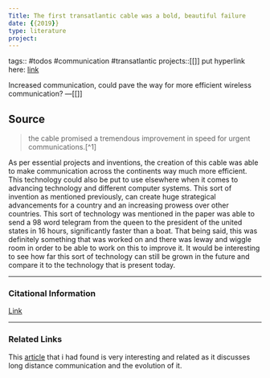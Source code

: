 ```yaml
---
Title: The first transatlantic cable was a bold, beautiful failure
date: {{2019}}
type: literature
project:
---
```

tags:: #todos #communication #transatlantic 
projects::[[]]
put hyperlink here: [link](https://spectrum.ieee.org/the-first-transatlantic-telegraph-cable-was-a-bold-beautiful-failure)

Increased communication, could pave the way for more efficient wireless communication?
&mdash;[[]]

## Source 
> the cable promised a tremendous improvement in speed for urgent communications.[^1]

As per essential projects and inventions, the creation of this cable was able to make communication across the continents way much more efficient. This technology could also be put to use elsewhere when it comes to advancing technology and different computer systems. This sort of invention as mentioned previously, can create huge strategical advancements for a country and an increasing prowess over other countries. This sort of technology was mentioned in the paper was able to send a 98 word telegram from the queen to the president of the united states in 16 hours, significantly faster than a boat. That being said, this was definitely something that was worked on and there was leway and wiggle room in order to be able to work on this to improve it. It would be interesting to see how far this sort of technology can still be grown in the future and compare it to the technology that is present today.

---
### Citational Information

[Link](https://spectrum.ieee.org/the-first-transatlantic-telegraph-cable-was-a-bold-beautiful-failure)

---

### Related Links
This [article](https://avatel.wordpress.com/2013/04/15/the-evolution-of-long-distance-communication/) that i had found is very interesting and related as it discusses long distance communication and the evolution of it. 